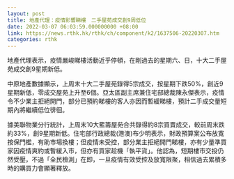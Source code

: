 ```yaml
---
layout: post
title: 地產代理：疫情影響睇樓　二手屋苑成交創9周低位
date: 2022-03-07 06:03:59.000000000 +08:00
link: https://news.rthk.hk/rthk/ch/component/k2/1637506-20220307.htm
categories: rthk
---
```


地產代理表示，疫情嚴峻睇樓活動近乎停頓，在剛過去的星期六、日，十大二手屋苑成交創9星期新低。

中原地產數據顯示，上周末十大二手屋苑錄得5宗成交，按星期下跌50%，創近9星期新低，零成交屋苑上升至6個。亞太區副主席兼住宅部總裁陳永傑表示，疫情令不少業主拒絕開門，部分已預約睇樓的客人亦因而暫緩睇樓，預計二手成交量短期內將繼續低位徘徊。

據美聯物業分行統計，上周末10大藍籌屋苑合共錄得約8宗買賣成交，較前周末跌約33%，創9星期新低。住宅部行政總裁(港澳)布少明表示，財政預算案公布放寬按保門檻，有助市場換樓；但疫情未受控，部分業主拒絕開門睇樓，亦有少量準買家因疫情爽約或暫緩入市，但亦有買家趁機「執平貨」。他認為，短期樓市交投仍然受壓，不過「全民檢測」在即，一旦疫情有效受控及放寬限聚，相信過去累積多時的購買力會顯著釋放。
